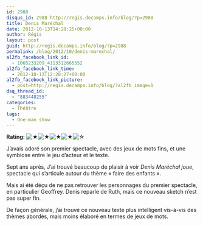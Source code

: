 ```yaml
---
id: 2988
disqus_id: 2988 http://regis.decamps.info/blog/?p=2988
title: Denis Maréchal
date: 2012-10-13T14:28:25+00:00
author: Régis
layout: post
guid: http://regis.decamps.info/blog/?p=2988
permalink: /blog/2012/10/denis-marechal/
al2fb_facebook_link_id:
  - 1065233209_4113312665552
al2fb_facebook_link_time:
  - 2012-10-13T12:28:27+00:00
al2fb_facebook_link_picture:
  - post=http://regis.decamps.info/blog/?al2fb_image=1
dsq_thread_id:
  - "883448255"
categories:
  - Théâtre
tags:
  - One-man show
---
```

**Rating:** ![&#9733;](http://regis.decamps.info/blog/wp-content/plugins/xavins-review-ratings/default/star.png "4/5")![&#9733;](http://regis.decamps.info/blog/wp-content/plugins/xavins-review-ratings/default/star.png "4/5")![&#9733;](http://regis.decamps.info/blog/wp-content/plugins/xavins-review-ratings/default/star.png "4/5")![&#9733;](http://regis.decamps.info/blog/wp-content/plugins/xavins-review-ratings/default/star.png "4/5")![&#9734;](http://regis.decamps.info/blog/wp-content/plugins/xavins-review-ratings/default/blank_star.png "4/5") 


  
J’avais adoré son premier spectacle, avec des jeux de mots fins, et une symbiose entre le jeu d’acteur et le texte. 

Sept ans après, J’ai trouvé beaucoup de plaisir à voir _Denis Maréchal joue_, spectacle qui s’articule autour du thème « faire des enfants ».
  
<!--more-->


  


Mais ai été déçu de ne pas retrouver les personnages du premier spectacle, en particulier Geoffrey. Denis reparle de Ruth, mais ce nouveau sketch n’est pas super fin. 

De façon générale, j’ai trouvé ce nouveau texte plus intelligent vis-à-vis des thèmes abordés, mais moins élaboré en termes de jeux de mots.
